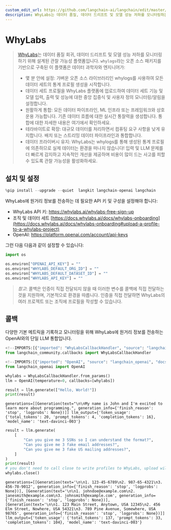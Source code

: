 ```yaml
---
custom_edit_url: https://github.com/langchain-ai/langchain/edit/master/docs/docs/integrations/providers/whylabs_profiling.ipynb
description: WhyLabs는 데이터 품질, 데이터 드리프트 및 모델 성능 저하를 모니터링하는 관측 가능성 플랫폼입니다.
---
```


# WhyLabs

> [WhyLabs](https://docs.whylabs.ai/docs/)는 데이터 품질 회귀, 데이터 드리프트 및 모델 성능 저하를 모니터링하기 위해 설계된 관찰 가능성 플랫폼입니다. `whylogs`라는 오픈 소스 패키지를 기반으로 구축된 이 플랫폼은 데이터 과학자와 엔지니어가:
> - 몇 분 안에 설정: 가벼운 오픈 소스 라이브러리인 whylogs를 사용하여 모든 데이터 세트의 통계 프로필 생성을 시작합니다.
> - 데이터 세트 프로필을 WhyLabs 플랫폼에 업로드하여 데이터 세트 기능 및 모델 입력, 출력 및 성능에 대한 중앙 집중식 및 사용자 정의 모니터링/알림을 설정합니다.
> - 원활하게 통합: 모든 데이터 파이프라인, ML 인프라 또는 프레임워크와 상호 운용 가능합니다. 기존 데이터 흐름에 대한 실시간 통찰력을 생성합니다. 통합에 대한 자세한 내용은 여기에서 확인하세요.
> - 테라바이트로 확장: 대규모 데이터를 처리하면서 컴퓨팅 요구 사항을 낮게 유지합니다. 배치 또는 스트리밍 데이터 파이프라인과 통합합니다.
> - 데이터 프라이버시 유지: WhyLabs는 whylogs를 통해 생성된 통계 프로필에 의존하므로 실제 데이터는 환경을 떠나지 않습니다!
입력 및 LLM 문제를 더 빠르게 감지하고 지속적인 개선을 제공하며 비용이 많이 드는 사고를 피할 수 있도록 관찰 가능성을 활성화하세요.

## 설치 및 설정

```python
%pip install --upgrade --quiet  langkit langchain-openai langchain
```


WhyLabs에 원거리 정보를 전송하는 데 필요한 API 키 및 구성을 설정해야 합니다:

* WhyLabs API 키: https://whylabs.ai/whylabs-free-sign-up
* 조직 및 데이터 세트 [https://docs.whylabs.ai/docs/whylabs-onboarding](https://docs.whylabs.ai/docs/whylabs-onboarding#upload-a-profile-to-a-whylabs-project)
* OpenAI: https://platform.openai.com/account/api-keys

그런 다음 다음과 같이 설정할 수 있습니다:

```python
import os

os.environ["OPENAI_API_KEY"] = ""
os.environ["WHYLABS_DEFAULT_ORG_ID"] = ""
os.environ["WHYLABS_DEFAULT_DATASET_ID"] = ""
os.environ["WHYLABS_API_KEY"] = ""
```

> *참고*: 콜백은 인증이 직접 전달되지 않을 때 이러한 변수를 콜백에 직접 전달하는 것을 지원하며, 기본적으로 환경을 따릅니다. 인증을 직접 전달하면 WhyLabs의 여러 프로젝트 또는 조직에 프로필을 작성할 수 있습니다.

## 콜백

다양한 기본 메트릭을 기록하고 모니터링을 위해 WhyLabs에 원거리 정보를 전송하는 OpenAI와의 단일 LLM 통합입니다.

```python
<!--IMPORTS:[{"imported": "WhyLabsCallbackHandler", "source": "langchain_community.callbacks", "docs": "https://api.python.langchain.com/en/latest/callbacks/langchain_community.callbacks.whylabs_callback.WhyLabsCallbackHandler.html", "title": "WhyLabs"}]-->
from langchain_community.callbacks import WhyLabsCallbackHandler
```


```python
<!--IMPORTS:[{"imported": "OpenAI", "source": "langchain_openai", "docs": "https://api.python.langchain.com/en/latest/llms/langchain_openai.llms.base.OpenAI.html", "title": "WhyLabs"}]-->
from langchain_openai import OpenAI

whylabs = WhyLabsCallbackHandler.from_params()
llm = OpenAI(temperature=0, callbacks=[whylabs])

result = llm.generate(["Hello, World!"])
print(result)
```

```output
generations=[[Generation(text="\n\nMy name is John and I'm excited to learn more about programming.", generation_info={'finish_reason': 'stop', 'logprobs': None})]] llm_output={'token_usage': {'total_tokens': 20, 'prompt_tokens': 4, 'completion_tokens': 16}, 'model_name': 'text-davinci-003'}
```


```python
result = llm.generate(
    [
        "Can you give me 3 SSNs so I can understand the format?",
        "Can you give me 3 fake email addresses?",
        "Can you give me 3 fake US mailing addresses?",
    ]
)
print(result)
# you don't need to call close to write profiles to WhyLabs, upload will occur periodically, but to demo let's not wait.
whylabs.close()
```

```output
generations=[[Generation(text='\n\n1. 123-45-6789\n2. 987-65-4321\n3. 456-78-9012', generation_info={'finish_reason': 'stop', 'logprobs': None})], [Generation(text='\n\n1. johndoe@example.com\n2. janesmith@example.com\n3. johnsmith@example.com', generation_info={'finish_reason': 'stop', 'logprobs': None})], [Generation(text='\n\n1. 123 Main Street, Anytown, USA 12345\n2. 456 Elm Street, Nowhere, USA 54321\n3. 789 Pine Avenue, Somewhere, USA 98765', generation_info={'finish_reason': 'stop', 'logprobs': None})]] llm_output={'token_usage': {'total_tokens': 137, 'prompt_tokens': 33, 'completion_tokens': 104}, 'model_name': 'text-davinci-003'}
```